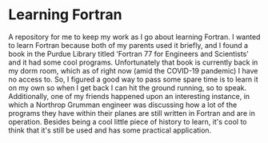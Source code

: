 # Learning Fortran
A repository for me to keep my work as I go about learning Fortran. I wanted to learn Fortran because both of my parents used it briefly, and I found a book in the Purdue Library titled 'Fortran 77 for Engineers and Scientists' and it had some cool programs. Unfortunately that book is currently back in my dorm room, which as of right now (amid the COVID-19 pandemic) I have no access to. So, I figured a good way to pass some spare time is to learn it on my own so when I get back I can hit the ground running, so to speak.
Additionally, one of my friends happened upon an interesting instance, in which a Northrop Grumman engineer was discussing how a lot of the programs they have within their planes are still written in Fortran and are in operation. Besides being a cool little piece of history to learn, it's cool to think that it's still be used and has some practical application.
